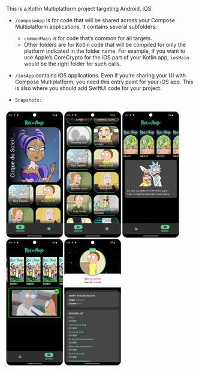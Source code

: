 This is a Kotlin Multiplatform project targeting Android, iOS.

* `/composeApp` is for code that will be shared across your Compose Multiplatform applications.
  It contains several subfolders:
  - `commonMain` is for code that’s common for all targets.
  - Other folders are for Kotlin code that will be compiled for only the platform indicated in the folder name.
    For example, if you want to use Apple’s CoreCrypto for the iOS part of your Kotlin app,
    `iosMain` would be the right folder for such calls.

* `/iosApp` contains iOS applications. Even if you’re sharing your UI with Compose Multiplatform, 
  you need this entry point for your iOS app. This is also where you should add SwiftUI code for your project.


* `Snapshots:`
<h3>
<img src="https://github.com/almarpa/RickAndMortyApp/blob/develop/composeApp/src/commonMain/snapshots/1.png?raw=true" width=30% height=50%>
<img src="https://github.com/almarpa/RickAndMortyApp/blob/develop/composeApp/src/commonMain/snapshots/2.png?raw=true" width=30% height=50%>
<img src="https://github.com/almarpa/RickAndMortyApp/blob/develop/composeApp/src/commonMain/snapshots/3.png?raw=true" width=30% height=50%>
<img src="https://github.com/almarpa/RickAndMortyApp/blob/develop/composeApp/src/commonMain/snapshots/4.png?raw=true" width=30% height=50%>
<img src="https://github.com/almarpa/RickAndMortyApp/blob/develop/composeApp/src/commonMain/snapshots/5.png?raw=true" width=30% height=50%>
</h3>
